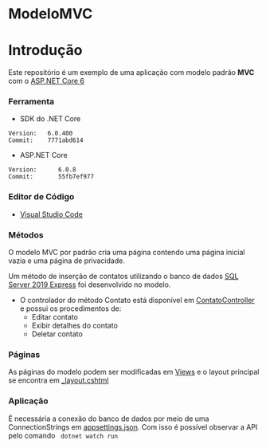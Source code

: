 # ModeloMVC

# Introdução

Este repositório é um exemplo de uma aplicação com modelo padrão **MVC** com o [ASP.NET Core 6](https://dotnet.microsoft.com/en-us/download/dotnet/6.0)

### Ferramenta
* SDK do .NET Core
```
Version:   6.0.400
Commit:    7771abd614
```
* ASP.NET Core
```
Version:      6.0.8
Commit:       55fb7ef977
```

### Editor de Código 
* [Visual Studio Code](https://code.visualstudio.com/)

### Métodos

O modelo MVC por padrão cria uma página contendo uma página inicial vazia e uma página de privacidade.

Um método de inserção de contatos utilizando o banco de dados [SQL Server 2019 Express](https://www.microsoft.com/pt-br/sql-server/sql-server-downloads) foi desenvolvido no modelo.

* O controlador do método Contato está disponível em [ContatoController](/Controllers/ContatoController.cs) e possui os procedimentos de:
  * Editar contato
  * Exibir detalhes do contato
  * Deletar contato
  
### Páginas
As páginas do modelo podem ser modificadas em [Views](/Views) e o layout principal se encontra em [_layout.cshtml](/Views/Shared/_Layout.cshtml)

### Aplicação
É necessária a conexão do banco de dados por meio de uma ConnectionStrings em [appsettings.json](appsettings.json). Com isso é possível observar a API pelo comando ``` dotnet watch run```
